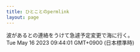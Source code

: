 ```yaml
---
title: ひとことのpermlink
layout: page
---
```

<div class="box" dt="1684197841842">
  波があるとの連絡をうけて急遽予定変更で海に行く。
  <div class="content is-small">Tue May 16 2023 09:44:01 GMT+0900 (日本標準時)</div>
</div>